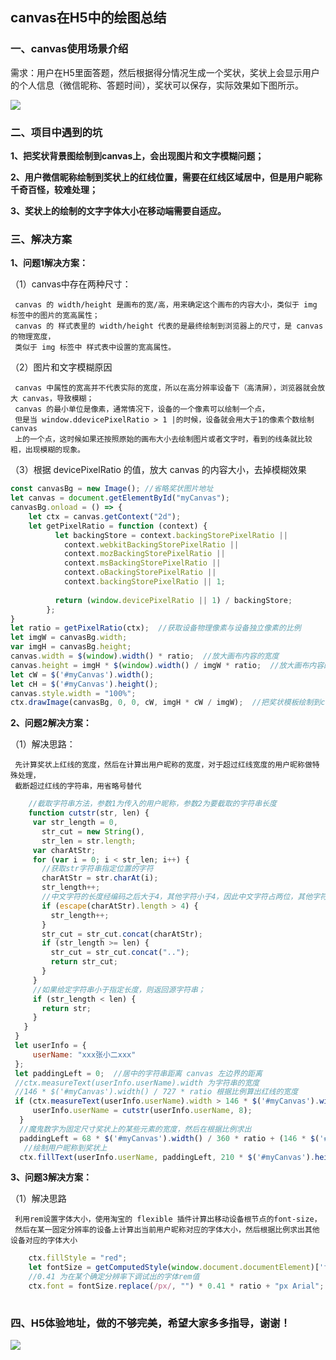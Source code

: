 
## canvas在H5中的绘图总结

### 一、canvas使用场景介绍
需求：用户在H5里面答题，然后根据得分情况生成一个奖状，奖状上会显示用户的个人信息（微信昵称、答题时间），奖状可以保存，实际效果如下图所示。

![](https://user-gold-cdn.xitu.io/2019/2/25/169241a97e26d9a1?w=727&h=705&f=png&s=379326)

### 二、项目中遇到的坑
**1、把奖状背景图绘制到canvas上，会出现图片和文字模糊问题；**

**2、用户微信昵称绘制到奖状上的红线位置，需要在红线区域居中，但是用户昵称千奇百怪，较难处理；**

**3、奖状上的绘制的文字字体大小在移动端需要自适应。**

### 三、解决方案
**1、问题1解决方案：**

（1）canvas中存在两种尺寸：

     canvas 的 width/height 是画布的宽/高，用来确定这个画布的内容大小，类似于 img 标签中的图片的宽高属性；
     canvas 的 样式表里的 width/height 代表的是最终绘制到浏览器上的尺寸，是 canvas 的物理宽度，
     类似于 img 标签中 样式表中设置的宽高属性。
（2）图片和文字模糊原因

     canvas 中属性的宽高并不代表实际的宽度，所以在高分辨率设备下（高清屏），浏览器就会放大 canvas，导致模糊；
     canvas 的最小单位是像素，通常情况下，设备的一个像素可以绘制一个点，
     但是当 window.ddevicePixelRatio > 1 |的时候，设备就会用大于1的像素个数绘制 canvas
     上的一个点，这时候如果还按照原始的画布大小去绘制图片或者文字时，看到的线条就比较粗，出现模糊的现象。
（3）根据 devicePixelRatio 的值，放大 canvas 的内容大小，去掉模糊效果
```javascript
const canvasBg = new Image(); //省略奖状图片地址
let canvas = document.getElementById("myCanvas");
canvasBg.onload = () => {
    let ctx = canvas.getContext("2d");
    let getPixelRatio = function (context) {
          let backingStore = context.backingStorePixelRatio ||
            context.webkitBackingStorePixelRatio ||
            context.mozBackingStorePixelRatio ||
            context.msBackingStorePixelRatio ||
            context.oBackingStorePixelRatio ||
            context.backingStorePixelRatio || 1;
            
          return (window.devicePixelRatio || 1) / backingStore;
        };
}
let ratio = getPixelRatio(ctx);  //获取设备物理像素与设备独立像素的比例
let imgW = canvasBg.width;
var imgH = canvasBg.height;
canvas.width = $(window).width() * ratio;  //放大画布内容的宽度
canvas.height = imgH * $(window).width() / imgW * ratio;  //放大画布内容的高度
let cW = $('#myCanvas').width();
let cH = $('#myCanvas').height();
canvas.style.width = "100%";
ctx.drawImage(canvasBg, 0, 0, cW, imgH * cW / imgW);  //把奖状模板绘制到canvas上，自适应奖状背景图，不拉伸或压缩图片
```
**2、问题2解决方案：**

（1）解决思路：

     先计算奖状上红线的宽度，然后在计算出用户昵称的宽度，对于超过红线宽度的用户昵称做特殊处理，
     截断超过红线的字符串，用省略号替代
 ```javascript
     //截取字符串方法，参数1为传入的用户昵称，参数2为要截取的字符串长度
     function cutstr(str, len) {
      var str_length = 0,
        str_cut = new String(),
        str_len = str.length;
      var charAtStr;
      for (var i = 0; i < str_len; i++) {
        //获取str字符串指定位置的字符
        charAtStr = str.charAt(i);
        str_length++;
        //中文字符的长度经编码之后大于4，其他字符小于4，因此中文字符占两位，其他字符占一位
        if (escape(charAtStr).length > 4) {
          str_length++;
        }
        str_cut = str_cut.concat(charAtStr);
        if (str_length >= len) {
          str_cut = str_cut.concat("..");
          return str_cut;
        }
      }
      //如果给定字符串小于指定长度，则返回源字符串；
      if (str_length < len) {
        return str;
      }
    }
  }
  let userInfo = {
      userName: "xxx张小二xxx"
  };
  let paddingLeft = 0;  //居中的字符串距离 canvas 左边界的距离
  //ctx.measureText(userInfo.userName).width 为字符串的宽度
  //146 * $('#myCanvas').width() / 727 * ratio 根据比例算出红线的宽度
  if (ctx.measureText(userInfo.userName).width > 146 * $('#myCanvas').width() / 727 * ratio) {
      userInfo.userName = cutstr(userInfo.userName, 8);
   }
   //魔鬼数字为固定尺寸奖状上的某些元素的宽度，然后在根据比例求出
   paddingLeft = 68 * $('#myCanvas').width() / 360 * ratio + (146 * $('#myCanvas').width() / 727 * ratio - ctx.measureText(userInfo.userName).width) / 2;
    //绘制用户昵称到奖状上
   ctx.fillText(userInfo.userName, paddingLeft, 210 * $('#myCanvas').height() / 640 * ratio);
 ```
 **3、问题3解决方案：**
 
（1）解决思路

     利用rem设置字体大小，使用淘宝的 flexible 插件计算出移动设备根节点的font-size，
     然后在某一固定分辨率的设备上计算出当前用户昵称对应的字体大小，然后根据比例求出其他设备对应的字体大小
    
```javascript
    ctx.fillStyle = "red";
    let fontSize = getComputedStyle(window.document.documentElement)['font-size'];
    //0.41 为在某个确定分辨率下调试出的字体rem值
    ctx.font = fontSize.replace(/px/, "") * 0.41 * ratio + "px Arial";
    
```
    
### 四、H5体验地址，做的不够完美，希望大家多多指导，谢谢！


![](https://user-gold-cdn.xitu.io/2019/2/26/16928fd70ed5788b?w=200&h=200&f=png&s=3829)
